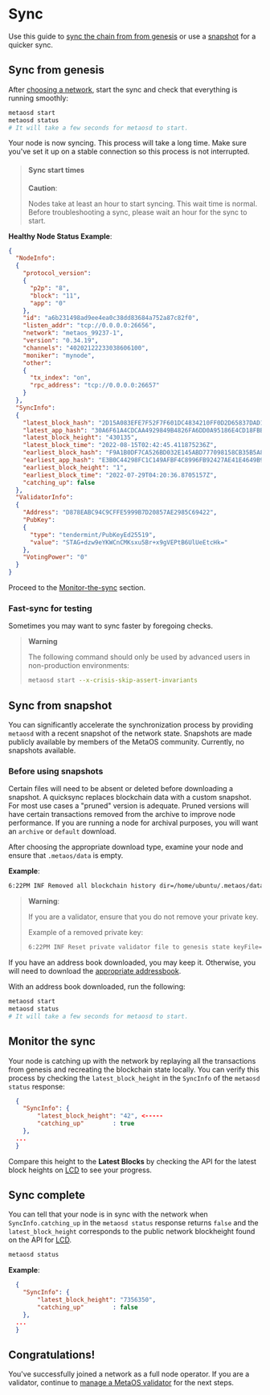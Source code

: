 # Sync

Use this guide to [sync the chain from from genesis](#sync-from-genesis) or use a [snapshot](#sync-from-snapshot) for a quicker sync.

## Sync from genesis

After [choosing a network](join-a-network.md#join-a-public-network), start the sync and check that everything is running smoothly:

```bash
metaosd start
metaosd status
# It will take a few seconds for metaosd to start.
```
Your node is now syncing. This process will take a long time. Make sure you've set it up on a stable connection so this process is not interrupted.

> #### Sync start times
> **Caution**:
> 
> Nodes take at least an hour to start syncing. This wait time is normal. 
> Before troubleshooting a sync, please wait an hour for the sync to start.
 
**Healthy Node Status Example**:

```json
{
  "NodeInfo":
  {
    "protocol_version":
    {
      "p2p": "8",
      "block": "11",
      "app": "0"
    },
    "id": "a6b231498ad9ee4ea0c38dd83684a752a87c82f0",
    "listen_addr": "tcp://0.0.0.0:26656",
    "network": "metaos_99237-1",
    "version": "0.34.19",
    "channels": "40202122233038606100",
    "moniker": "mynode",
    "other":
    {
      "tx_index": "on",
      "rpc_address": "tcp://0.0.0.0:26657"
    }
  },
  "SyncInfo":
  {
    "latest_block_hash": "2D15A083EFE7F52F7F601DC4834210FF0D2D65837DAD1B89E7379EC753492FC3",
    "latest_app_hash": "30A6F61A4CDCAA4929849B4826FA6DD0A95186E4CD18FBB5C8ECB7878887F89D",
    "latest_block_height": "430135",
    "latest_block_time": "2022-08-15T02:42:45.411875236Z",
    "earliest_block_hash": "F9A1B0DF7CA526BD032E145ABD777098158CB35B5A8505EE98E8F6D3B0172D66",
    "earliest_app_hash": "E3B0C44298FC1C149AFBF4C8996FB92427AE41E4649B934CA495991B7852B855",
    "earliest_block_height": "1",
    "earliest_block_time": "2022-07-29T04:20:36.8705157Z",
    "catching_up": false
  },
  "ValidatorInfo":
  {
    "Address": "D878EABC94C9CFFE5999B7D20857AE2985C69422",
    "PubKey":
    {
      "type": "tendermint/PubKeyEd25519",
      "value": "STAG+dzw9eYKWCnCMKsxu5Br+x9gVEPtB6UlUeEtcHk="
    },
    "VotingPower": "0"
  }
}
```

Proceed to the [Monitor-the-sync](sync.md#monitor-the-sync) section.

### Fast-sync for testing

Sometimes you may want to sync faster by foregoing checks.

> **Warning**
> 
> The following command should only be used by advanced users in non-production environments:
> ```bash
> metaosd start --x-crisis-skip-assert-invariants
> ```

## Sync from snapshot

You can significantly accelerate the synchronization process by providing `metaosd` with a recent snapshot of the network state. 
Snapshots are made publicly available by members of the MetaOS community. Currently, no snapshots available.

### Before using snapshots

Certain files will need to be absent or deleted before downloading a snapshot. 
A quicksync replaces blockchain data with a custom snapshot. 
For most use cases a "pruned" version is adequate. 
Pruned versions will have certain transactions removed from the archive to improve node performance. 
If you are running a node for archival purposes, you will want an `archive` or `default` download.

After choosing the appropriate download type, examine your node and ensure that `.metaos/data` is empty.

**Example**:

```bash
6:22PM INF Removed all blockchain history dir=/home/ubuntu/.metaos/data
```

> **Warning**:
> 
> If you are a validator, ensure that you do not remove your private key.
> 
> Example of a removed private key:
> 
> ```bash
> 6:22PM INF Reset private validator file to genesis state keyFile=/home/ubuntu/.metaos/config/priv_validator_key.json stateFile=/home/ubuntu/.metaos/data/priv_validator_state.json
> ```

If you have an address book downloaded, you may keep it. Otherwise, you will need to download the [appropriate addressbook](join-a-network.md#join-a-public-network).

With an address book downloaded, run the following:

```bash
metaosd start
metaosd status
# It will take a few seconds for metaosd to start.
```

## Monitor the sync

Your node is catching up with the network by replaying all the transactions from genesis and recreating the blockchain state locally. 
You can verify this process by checking the `latest_block_height` in the `SyncInfo` of the `metaosd status` response:

```json
  {
    "SyncInfo": {
        "latest_block_height": "42", <-----
        "catching_up"        : true
    },
  ...
  }
```

Compare this height to the **Latest Blocks** by checking the API for the latest block heights on [LCD](https://node.metaos.im/blocks/latest) to see your progress.



## Sync complete

You can tell that your node is in sync with the network when `SyncInfo.catching_up` in the `metaosd status` response returns `false` and the `latest_block_height` corresponds to the public network blockheight found on the API for [LCD](https://node.metaos.im/blocks/latest).

```bash
metaosd status
```

**Example**:

```json
  {
    "SyncInfo": {
        "latest_block_height": "7356350",
        "catching_up"        : false
    },
  ...
  }
```


## Congratulations!

You've successfully joined a network as a full node operator. 
If you are a validator, continue to [manage a MetaOS validator](../run_validator/contents.md) for the next steps.
